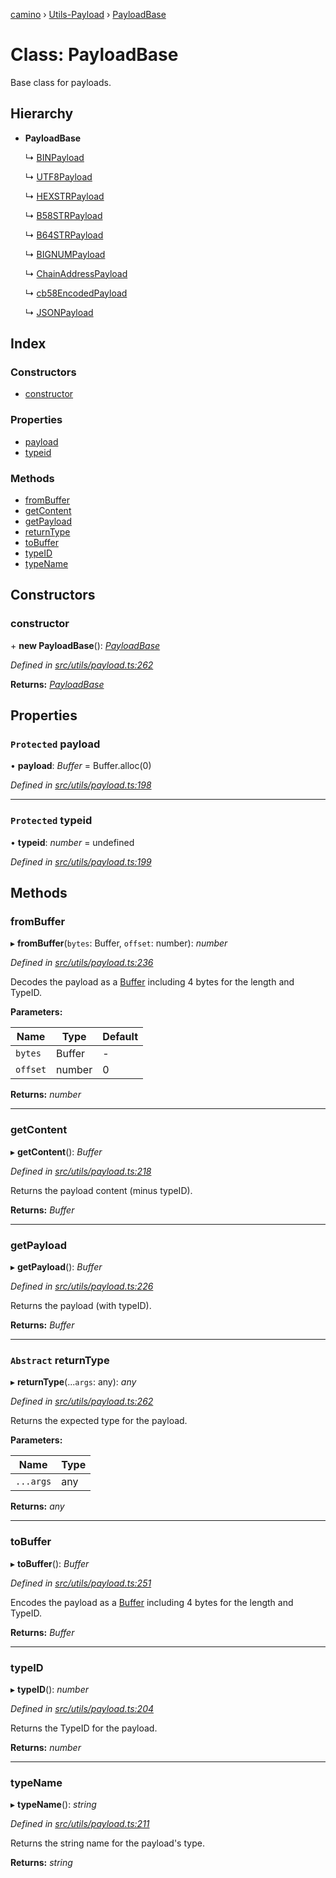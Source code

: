 [camino](../README.md) › [Utils-Payload](../modules/utils_payload.md) › [PayloadBase](utils_payload.payloadbase.md)

# Class: PayloadBase

Base class for payloads.

## Hierarchy

* **PayloadBase**

  ↳ [BINPayload](utils_payload.binpayload.md)

  ↳ [UTF8Payload](utils_payload.utf8payload.md)

  ↳ [HEXSTRPayload](utils_payload.hexstrpayload.md)

  ↳ [B58STRPayload](utils_payload.b58strpayload.md)

  ↳ [B64STRPayload](utils_payload.b64strpayload.md)

  ↳ [BIGNUMPayload](utils_payload.bignumpayload.md)

  ↳ [ChainAddressPayload](utils_payload.chainaddresspayload.md)

  ↳ [cb58EncodedPayload](utils_payload.cb58encodedpayload.md)

  ↳ [JSONPayload](utils_payload.jsonpayload.md)

## Index

### Constructors

* [constructor](utils_payload.payloadbase.md#constructor)

### Properties

* [payload](utils_payload.payloadbase.md#protected-payload)
* [typeid](utils_payload.payloadbase.md#protected-typeid)

### Methods

* [fromBuffer](utils_payload.payloadbase.md#frombuffer)
* [getContent](utils_payload.payloadbase.md#getcontent)
* [getPayload](utils_payload.payloadbase.md#getpayload)
* [returnType](utils_payload.payloadbase.md#abstract-returntype)
* [toBuffer](utils_payload.payloadbase.md#tobuffer)
* [typeID](utils_payload.payloadbase.md#typeid)
* [typeName](utils_payload.payloadbase.md#typename)

## Constructors

###  constructor

\+ **new PayloadBase**(): *[PayloadBase](utils_payload.payloadbase.md)*

*Defined in [src/utils/payload.ts:262](https://github.com/chain4travel/caminojs/blob/ca67b81/src/utils/payload.ts#L262)*

**Returns:** *[PayloadBase](utils_payload.payloadbase.md)*

## Properties

### `Protected` payload

• **payload**: *Buffer* = Buffer.alloc(0)

*Defined in [src/utils/payload.ts:198](https://github.com/chain4travel/caminojs/blob/ca67b81/src/utils/payload.ts#L198)*

___

### `Protected` typeid

• **typeid**: *number* = undefined

*Defined in [src/utils/payload.ts:199](https://github.com/chain4travel/caminojs/blob/ca67b81/src/utils/payload.ts#L199)*

## Methods

###  fromBuffer

▸ **fromBuffer**(`bytes`: Buffer, `offset`: number): *number*

*Defined in [src/utils/payload.ts:236](https://github.com/chain4travel/caminojs/blob/ca67b81/src/utils/payload.ts#L236)*

Decodes the payload as a [Buffer](https://github.com/feross/buffer) including 4 bytes for the length and TypeID.

**Parameters:**

Name | Type | Default |
------ | ------ | ------ |
`bytes` | Buffer | - |
`offset` | number | 0 |

**Returns:** *number*

___

###  getContent

▸ **getContent**(): *Buffer*

*Defined in [src/utils/payload.ts:218](https://github.com/chain4travel/caminojs/blob/ca67b81/src/utils/payload.ts#L218)*

Returns the payload content (minus typeID).

**Returns:** *Buffer*

___

###  getPayload

▸ **getPayload**(): *Buffer*

*Defined in [src/utils/payload.ts:226](https://github.com/chain4travel/caminojs/blob/ca67b81/src/utils/payload.ts#L226)*

Returns the payload (with typeID).

**Returns:** *Buffer*

___

### `Abstract` returnType

▸ **returnType**(...`args`: any): *any*

*Defined in [src/utils/payload.ts:262](https://github.com/chain4travel/caminojs/blob/ca67b81/src/utils/payload.ts#L262)*

Returns the expected type for the payload.

**Parameters:**

Name | Type |
------ | ------ |
`...args` | any |

**Returns:** *any*

___

###  toBuffer

▸ **toBuffer**(): *Buffer*

*Defined in [src/utils/payload.ts:251](https://github.com/chain4travel/caminojs/blob/ca67b81/src/utils/payload.ts#L251)*

Encodes the payload as a [Buffer](https://github.com/feross/buffer) including 4 bytes for the length and TypeID.

**Returns:** *Buffer*

___

###  typeID

▸ **typeID**(): *number*

*Defined in [src/utils/payload.ts:204](https://github.com/chain4travel/caminojs/blob/ca67b81/src/utils/payload.ts#L204)*

Returns the TypeID for the payload.

**Returns:** *number*

___

###  typeName

▸ **typeName**(): *string*

*Defined in [src/utils/payload.ts:211](https://github.com/chain4travel/caminojs/blob/ca67b81/src/utils/payload.ts#L211)*

Returns the string name for the payload's type.

**Returns:** *string*
